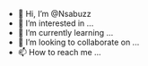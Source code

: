 - 👋 Hi, I’m @Nsabuzz
- 👀 I’m interested in ...
- 🌱 I’m currently learning ...
- 💞️ I’m looking to collaborate on ...
- 📫 How to reach me ...

<!---
Nsabuzz/Nsabuzz is a ✨ special ✨ repository because its `README.md` (this file) appears on your GitHub profile.
You can click the Preview link to take a look at your changes.
--->
